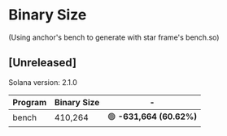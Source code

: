# Binary Size

(Using anchor's bench to generate with star frame's bench.so)

## [Unreleased]

Solana version: 2.1.0

| Program | Binary Size | -                        |
| ------- | ----------- | ------------------------ |
| bench   | 410,264     | 🟢 **-631,664 (60.62%)** |
